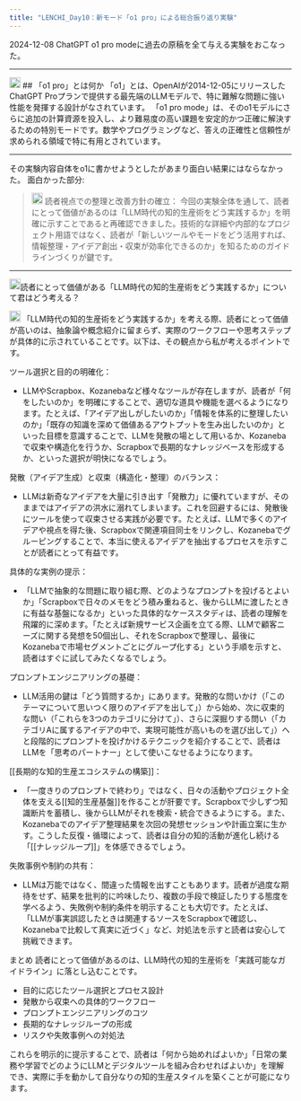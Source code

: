 ```yaml
---
title: "LENCHI_Day10：新モード「o1 pro」による総合振り返り実験"
---
```


2024-12-08
ChatGPT o1 pro modeに過去の原稿を全て与える実験をおこなった。

---

<img src='https://scrapbox.io/api/pages/nishio/o1 Pro/icon' alt='o1 Pro.icon' height="19.5"/>
## 「o1 pro」とは何か
「o1」とは、OpenAIが2014-12-05にリリースしたChatGPT Proプランで提供する最先端のLLMモデルで、特に難解な問題に強い性能を発揮する設計がなされています。
「o1 pro mode」は、そのo1モデルにさらに追加の計算資源を投入し、より難易度の高い課題を安定的かつ正確に解決するための特別モードです。数学やプログラミングなど、答えの正確性と信頼性が求められる領域で特に有用とされています。

---

その実験内容自体をo1に書かせようとしたがあまり面白い結果にはならなかった。
面白かった部分:
> <img src='https://scrapbox.io/api/pages/nishio/o1 Pro/icon' alt='o1 Pro.icon' height="19.5"/> 読者視点での整理と改善方針の確立：
>  今回の実験全体を通して、読者にとって価値があるのは「LLM時代の知的生産術をどう実践するか」を明確に示すことであると再確認できました。技術的な詳細や内部的なプロジェクト用語ではなく、読者が「新しいツールやモードをどう活用すれば、情報整理・アイデア創出・収束が効率化できるのか」を知るためのガイドラインづくりが鍵です。

---

<img src='https://scrapbox.io/api/pages/nishio/nishio/icon' alt='nishio.icon' height="19.5"/>読者にとって価値がある「LLM時代の知的生産術をどう実践するか」について君はどう考える？

<img src='https://scrapbox.io/api/pages/nishio/o1 Pro/icon' alt='o1 Pro.icon' height="19.5"/>
「LLM時代の知的生産術をどう実践するか」を考える際、読者にとって価値が高いのは、抽象論や概念紹介に留まらず、実際のワークフローや思考ステップが具体的に示されていることです。以下は、その観点から私が考えるポイントです。

ツール選択と目的の明確化：
- LLMやScrapbox、Kozanebaなど様々なツールが存在しますが、読者が「何をしたいのか」を明確にすることで、適切な道具や機能を選べるようになります。たとえば、「アイデア出しがしたいのか」「情報を体系的に整理したいのか」「既存の知識を深めて価値あるアウトプットを生み出したいのか」といった目標を意識することで、LLMを発散の場として用いるか、Kozanebaで収束や構造化を行うか、Scrapboxで長期的なナレッジベースを形成するか、といった選択が明快になるでしょう。

発散（アイデア生成）と収束（構造化・整理）のバランス：
- LLMは新奇なアイデアを大量に引き出す「発散力」に優れていますが、そのままではアイデアの洪水に溺れてしまいます。これを回避するには、発散後にツールを使って収束させる実践が必要です。たとえば、LLMで多くのアイデアや視点を得た後、Scrapboxで関連項目同士をリンクし、Kozanebaでグルーピングすることで、本当に使えるアイデアを抽出するプロセスを示すことが読者にとって有益です。

具体的な実例の提示：
- 「LLMで抽象的な問題に取り組む際、どのようなプロンプトを投げるとよいか」「Scrapboxで日々のメモをどう積み重ねると、後からLLMに渡したときに有益な基盤になるか」といった具体的なケーススタディは、読者の理解を飛躍的に深めます。「たとえば新規サービス企画を立てる際、LLMで顧客ニーズに関する発想を50個出し、それをScrapboxで整理し、最後にKozanebaで市場セグメントごとにグループ化する」という手順を示すと、読者はすぐに試してみたくなるでしょう。

プロンプトエンジニアリングの基礎：
- LLM活用の鍵は「どう質問するか」にあります。発散的な問いかけ（「このテーマについて思いつく限りのアイデアを出して」）から始め、次に収束的な問い（「これらを3つのカテゴリに分けて」）、さらに深掘りする問い（「カテゴリAに属するアイデアの中で、実現可能性が高いものを選び出して」）へと段階的にプロンプトを投げかけるテクニックを紹介することで、読者はLLMを「思考のパートナー」として使いこなせるようになります。

[[長期的な知的生産エコシステムの構築]]：
- 「一度きりのプロンプトで終わり」ではなく、日々の活動やプロジェクト全体を支える[[知的生産基盤]]を作ることが肝要です。Scrapboxで少しずつ知識断片を蓄積し、後からLLMがそれを検索・統合できるようにする。また、Kozanebaでのアイデア整理結果を次回の発想セッションや計画立案に生かす。こうした反復・循環によって、読者は自分の知的活動が進化し続ける「[[ナレッジループ]]」を体感できるでしょう。

失敗事例や制約の共有：
- LLMは万能ではなく、間違った情報を出すこともあります。読者が過度な期待をせず、結果を批判的に吟味したり、複数の手段で検証したりする態度を学べるよう、失敗例や制約条件を明示することも大切です。たとえば、「LLMが事実誤認したときは関連するソースをScrapboxで確認し、Kozanebaで比較して真実に近づく」など、対処法を示すと読者は安心して挑戦できます。

まとめ
読者にとって価値があるのは、LLM時代の知的生産術を「実践可能なガイドライン」に落とし込むことです。
- 目的に応じたツール選択とプロセス設計
- 発散から収束への具体的ワークフロー
- プロンプトエンジニアリングのコツ
- 長期的なナレッジループの形成
- リスクや失敗事例への対処法

これらを明示的に提示することで、読者は「何から始めればよいか」「日常の業務や学習でどのようにLLMとデジタルツールを組み合わせればよいか」を理解でき、実際に手を動かして自分なりの知的生産スタイルを築くことが可能になります。

